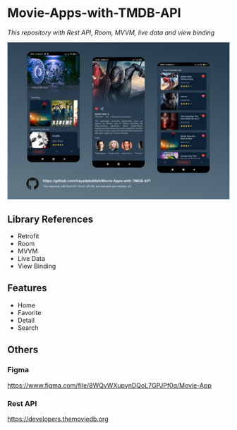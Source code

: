 # Movie-Apps-with-TMDB-API
 _This repository with Rest API, Room, MVVM, live data and view binding_

![alt text](https://raw.githubusercontent.com/irsyadabdillah/Movie-Apps-with-TMDB-API/master/asset/Movie%20App.png)

## Library References

- Retrofit
- Room
- MVVM
- Live Data
- View Binding

## Features

- Home
- Favorite
- Detail
- Search

## Others
### Figma
https://www.figma.com/file/8WQvWXupynDQoL7GPJPf0q/Movie-App
### Rest API
https://developers.themoviedb.org
